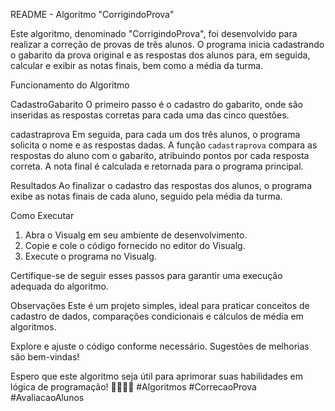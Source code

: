  README - Algoritmo "CorrigindoProva"

Este algoritmo, denominado "CorrigindoProva", foi desenvolvido para realizar a correção de provas de três alunos. O programa inicia cadastrando o gabarito da prova original e as respostas dos alunos para, em seguida, calcular e exibir as notas finais, bem como a média da turma.

Funcionamento do Algoritmo

 CadastroGabarito
O primeiro passo é o cadastro do gabarito, onde são inseridas as respostas corretas para cada uma das cinco questões.

 cadastraprova
Em seguida, para cada um dos três alunos, o programa solicita o nome e as respostas dadas. A função `cadastraprova` compara as respostas do aluno com o gabarito, atribuindo pontos por cada resposta correta. A nota final é calculada e retornada para o programa principal.

 Resultados
Ao finalizar o cadastro das respostas dos alunos, o programa exibe as notas finais de cada aluno, seguido pela média da turma.

 Como Executar
1. Abra o Visualg em seu ambiente de desenvolvimento.
2. Copie e cole o código fornecido no editor do Visualg.
3. Execute o programa no Visualg.

Certifique-se de seguir esses passos para garantir uma execução adequada do algoritmo.

 Observações
Este é um projeto simples, ideal para praticar conceitos de cadastro de dados, comparações condicionais e cálculos de média em algoritmos.

Explore e ajuste o código conforme necessário. Sugestões de melhorias são bem-vindas!

Espero que este algoritmo seja útil para aprimorar suas habilidades em lógica de programação! 👩‍💻👨‍💻 #Algoritmos #CorrecaoProva #AvaliacaoAlunos
